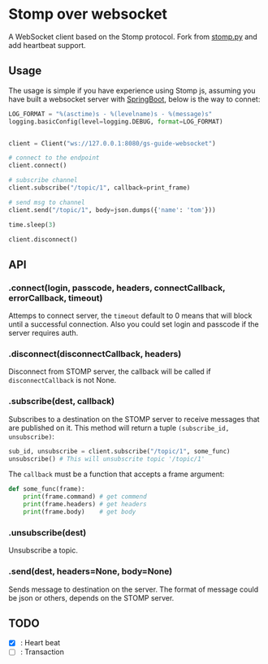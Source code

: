 # Stomp over websocket

A WebSocket client based on the Stomp protocol.
Fork from [stomp.py](https://github.com/GlassyWing/stomp_ws_py) and add heartbeat support.

## Usage

The usage is simple if you have experience using Stomp js, assuming you have built a websocket server
with [SpringBoot](https://spring.io/guides/gs/messaging-stomp-websocket/), below is the way to connet:

```python
LOG_FORMAT = "%(asctime)s - %(levelname)s - %(message)s"
logging.basicConfig(level=logging.DEBUG, format=LOG_FORMAT)


client = Client("ws://127.0.0.1:8080/gs-guide-websocket")

# connect to the endpoint
client.connect()

# subscribe channel
client.subscribe("/topic/1", callback=print_frame)

# send msg to channel
client.send("/topic/1", body=json.dumps({'name': 'tom'}))

time.sleep(3)

client.disconnect()
```

## API

### .connect(login, passcode, headers, connectCallback, errorCallback, timeout)

Attemps to connect server, the `timeout` default to 0 means that will block until a successful connection. Also you
could set login and passcode if the server requires auth.

### .disconnect(disconnectCallback, headers)

Disconnect from STOMP server, the callback will be called if `disconnectCallback` is not None.

### .subscribe(dest, callback)

Subscribes to a destination on the STOMP server to receive messages that are published on it. This method will return a
tuple `(subscribe_id, unsubscribe)`:

```python
sub_id, unsubscribe = client.subscribe("/topic/1", some_func)
unsubscribe() # This will unsubscrite topic '/topic/1'
```

The `callback` must be a function that accepts a frame argument:

```python
def some_func(frame):
    print(frame.command) # get commend
    print(frame.headers) # get headers
    print(frame.body)    # get body
```

### .unsubscribe(dest)

Unsubscribe a topic.

### .send(dest, headers=None, body=None)

Sends message to destination on the server. The format of message could be json or others, depends on the STOMP server.

## TODO

- [X] : Heart beat
- [ ] : Transaction